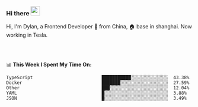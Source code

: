 ### Hi there <img src="https://media.giphy.com/media/hvRJCLFzcasrR4ia7z/giphy.gif" width="25px">

<!-- ![visitors](https://visitor-badge.glitch.me/badge?page_id=dislfyer.dislfyer) -->

Hi, I'm Dylan, a Frontend Developer 🚀 from China, 🏠 base in shanghai. Now working in Tesla.

<br/>
<br/>

📊 **This Week I Spent My Time On:**


<!--START_SECTION:waka-->

```text
TypeScript                          ███████████░░░░░░░░░░░░░░  43.38%
Docker                              ███████░░░░░░░░░░░░░░░░░░  27.59%
Other                               ███░░░░░░░░░░░░░░░░░░░░░░  12.04%
YAML                                █░░░░░░░░░░░░░░░░░░░░░░░░  3.88%
JSON                                █░░░░░░░░░░░░░░░░░░░░░░░░  3.49%
```

<!--END_SECTION:waka-->

<!--
**About Me:**
 -->
